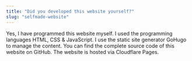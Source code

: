 ```yaml
---
title: "Did you developed this website yourself?"
slug: "selfmade-website"
---
```


Yes, I have programmed this website myself. I used the programming languages HTML, CSS & JavaScript. I use the static site generator GoHugo to manage the content. You can find the complete source code of this website on GitHub. The website is hosted via Cloudflare Pages.